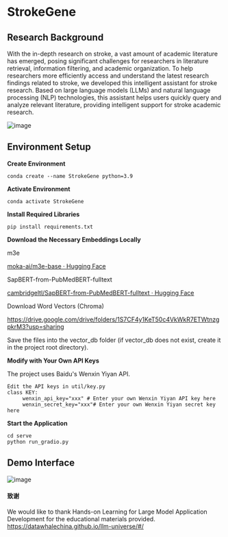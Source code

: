 # StrokeGene

## Research Background

With the in-depth research on stroke, a vast amount of academic literature has emerged, posing significant challenges for researchers in literature retrieval, information filtering, and academic organization. To help researchers more efficiently access and understand the latest research findings related to stroke, we developed this intelligent assistant for stroke research. Based on large language models (LLMs) and natural language processing (NLP) technologies, this assistant helps users quickly query and analyze relevant literature, providing intelligent support for stroke academic research.

![image](https://github.com/user-attachments/assets/85ce26d7-85dc-4d7d-b307-6920be3cf361)


## Environment Setup

**Create Environment**

```
conda create --name StrokeGene python=3.9
```

**Activate Environment**

```
conda activate StrokeGene
```

**Install Required Libraries**

```
pip install requirements.txt
```

**Download the Necessary Embeddings Locally**

m3e

[moka-ai/m3e-base · Hugging Face](https://huggingface.co/moka-ai/m3e-base)

SapBERT-from-PubMedBERT-fulltext

[cambridgeltl/SapBERT-from-PubMedBERT-fulltext · Hugging Face](https://huggingface.co/cambridgeltl/SapBERT-from-PubMedBERT-fulltext)

Download Word Vectors (Chroma)

https://drive.google.com/drive/folders/1S7CF4y1KeT50c4VkWkR7ETWtnzgpkrM3?usp=sharing

Save the files into the vector_db folder (if vector_db does not exist, create it in the project root directory).

**Modify with Your Own API Keys**

The project uses Baidu's Wenxin Yiyan API.

```
Edit the API keys in util/key.py
class KEY:
     wenxin_api_key="xxx" # Enter your own Wenxin Yiyan API key here
     wenxin_secret_key="xxx"# Enter your own Wenxin Yiyan secret key here
```

**Start the Application**

```
cd serve
python run_gradio.py
```

## Demo Interface

![image](https://github.com/user-attachments/assets/cacb4ce4-49ef-4d59-a372-c22a44cc9cbd)


#### 致谢

We would like to thank Hands-on Learning for Large Model Application Development for the educational materials provided.
https://datawhalechina.github.io/llm-universe/#/
